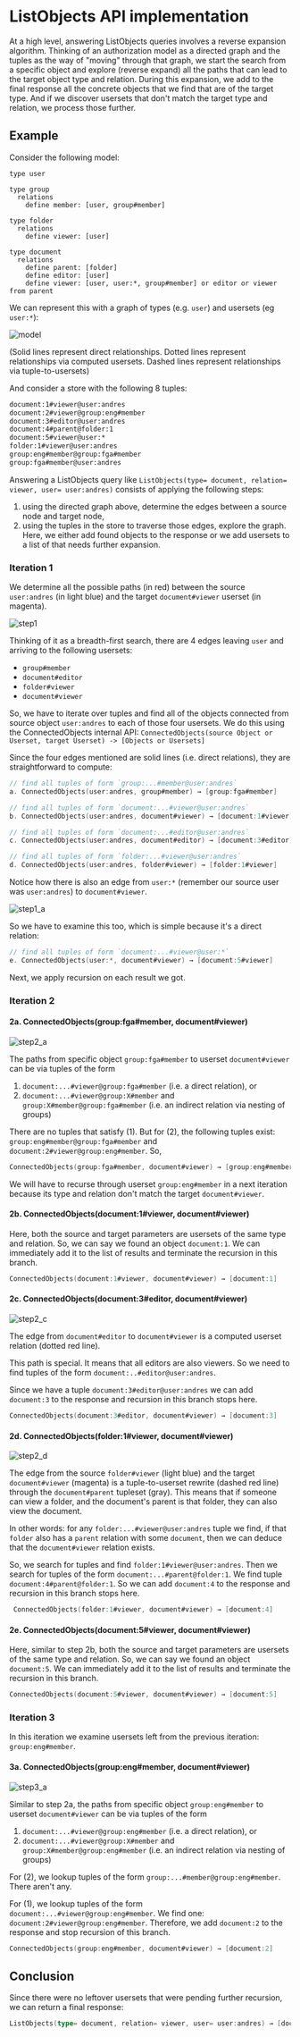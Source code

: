 # ListObjects API implementation

At a high level, answering ListObjects queries involves a reverse expansion algorithm. Thinking of an authorization model as a directed graph and the tuples as the way of "moving" through that graph, we start the search from a specific object and explore (reverse expand)  all the paths that can lead to the target object type and relation. During this expansion, we add to the final response all the concrete objects that we find that are of the target type. And if we discover usersets that don't match the target type and relation, we process those further.

## Example
Consider the following model:

```
type user

type group
  relations
    define member: [user, group#member]

type folder
  relations
    define viewer: [user]

type document
  relations
    define parent: [folder]
    define editor: [user]
    define viewer: [user, user:*, group#member] or editor or viewer from parent
```

We can represent this with a graph of types (e.g. `user`) and usersets (eg `user:*`):

<!--
digraph G {
    
  rankdir=BT

  document
  
  group
  
  user -> "document#viewer"
  
  user -> "group#member"
  
  "group#member" -> "group#member"
  
  "group#member" -> "document#viewer"
  
  user -> "document#editor"
  
  "document#editor" -> "document#viewer" [style=dotted]
  
  user -> "folder#viewer"
  
  "folder#viewer" -> "document#viewer"  [style=dashed]
  
  folder -> "document#parent"
  
  "folder#viewer" -> "document#parent"
  
  "user:*" -> "document#viewer"
}
-->

![model](model.svg)

(Solid lines represent direct relationships. Dotted lines represent relationships via computed usersets. Dashed lines represent relationships via tuple-to-usersets)

And consider a store with the following 8 tuples: 

```html
document:1#viewer@user:andres
document:2#viewer@group:eng#member
document:3#editor@user:andres
document:4#parent@folder:1
document:5#viewer@user:*
folder:1#viewer@user:andres
group:eng#member@group:fga#member
group:fga#member@user:andres
```

Answering a ListObjects query like `ListObjects(type= document, relation= viewer, user= user:andres)` consists of applying the following steps:

1. using the directed graph above, determine the edges between a source node and target node,
2. using the tuples in the store to traverse those edges, explore the graph. Here, we either add found objects to the response or we add usersets to a list of that needs further expansion.

### Iteration 1

We determine all the possible paths (in red) between the source `user:andres` (in light blue) and the target `document#viewer` userset (in magenta).

<!--
digraph G {
    
    rankdir=BT
    
  user [style=filled,fillcolor=lightblue]

  document
  
  group
  
  "user:*" -> "document#viewer"
  
  "document#viewer" [style=filled,fillcolor=magenta]

  user -> "group#member" [color=red]
  
  "group#member" -> "group#member" [color=red]
  
  "group#member" -> "document#viewer" [color=red]
  
  user -> "document#editor" [color=red]
  
  user -> "document#viewer" [color=red]
  
  "document#editor" -> "document#viewer" [style=dotted, color=red]
  
  user -> "folder#viewer" [color=red]
  
  "folder#viewer" -> "document#viewer"  [style=dashed, color=red]
  
  folder -> "document#parent" 
  
  "folder#viewer" -> "document#parent"
}
-->

![step1](step1.svg)

Thinking of it as a breadth-first search, there are 4 edges leaving `user` and arriving to the following usersets:

- `group#member`
- `document#editor`
- `folder#viewer`
- `document#viewer`

So, we have to iterate over tuples and find all of the objects connected from source object `user:andres` to each of those four usersets. We do this using the ConnectedObjects internal API: `ConnectedObjects(source Object or Userset, target Userset) -> [Objects or Usersets]`

Since the four edges mentioned are solid lines (i.e. direct relations), they are straightforward to compute:

```go
// find all tuples of form `group:...#member@user:andres`
a. ConnectedObjects(user:andres, group#member) → [group:fga#member]

// find all tuples of form `document:...#viewer@user:andres`
b. ConnectedObjects(user:andres, document#viewer) → [document:1#viewer]

// find all tuples of form `document:...#editor@user:andres`
c. ConnectedObjects(user:andres, document#editor) → [document:3#editor]

// find all tuples of form `folder:...#viewer@user:andres`
d. ConnectedObjects(user:andres, folder#viewer) → [folder:1#viewer]
```

Notice how there is also an edge from `user:*` (remember our source user was `user:andres`) to `document#viewer`.

<!--
digraph G {
    
    rankdir=BT
    
  user
  
  document
  
  group
  
  "user:*" -> "document#viewer" [color=red]
  
  "document#viewer" [style=filled,fillcolor=magenta]

  user -> "group#member"
  
  "group#member" -> "group#member"
  
  "group#member" -> "document#viewer" 
  
  user -> "document#editor"
  
  user -> "document#viewer" 
  
  "document#editor" -> "document#viewer" [style=dotted]
  
  user -> "folder#viewer"
  
  "folder#viewer" -> "document#viewer"  [style=dashed]
  
  folder -> "document#parent" 
  
  "folder#viewer" -> "document#parent"
  
  "user:*"  [style=filled,fillcolor=lightblue]
}
-->

![step1_a](step1_a.svg)

So we have to examine this too, which is simple because it's a direct relation:

```go
// find all tuples of form `document:...#viewer@user:*`
e. ConnectedObjects(user:*, document#viewer) → [document:5#viewer]
```

Next, we apply recursion on each result we got.

### Iteration 2

#### 2a. ConnectedObjects(group:fga#member, document#viewer)

<!-- 
digraph G {
    
    rankdir=BT
    
  user
  
  "group#member" [style=filled,fillcolor=lightblue]

  document
  
  group
  
  "user:*" -> "document#viewer"
  
  "document#viewer" [style=filled,fillcolor=magenta]

  user -> "group#member"
  
  "group#member" -> "group#member" [color=red]
  
  "group#member" -> "document#viewer" [color=red]
  
  user -> "document#editor"
  
  user -> "document#viewer"
  
  "document#editor" -> "document#viewer" [style=dotted]
  
  user -> "folder#viewer"
  
  "folder#viewer" -> "document#viewer"  [style=dashed]
  
  folder -> "document#parent" 
  
  "folder#viewer" -> "document#parent"
}
-->

![step2_a](step2_a.svg)

The paths from specific object `group:fga#member` to userset `document#viewer` can be via tuples of the form 

1. `document:...#viewer@group:fga#member` (i.e. a direct relation), or
2. `document:...#viewer@group:X#member` and `group:X#member@group:fga#member` (i.e. an indirect relation via nesting of groups)

There are no tuples that satisfy (1). But for (2), the following tuples exist: `group:eng#member@group:fga#member` and `document:2#viewer@group:eng#member`. So,

```go
ConnectedObjects(group:fga#member, document#viewer) → [group:eng#member]
```

We will have to recurse through userset `group:eng#member` in a next iteration because its type and relation don't match the target `document#viewer`.

#### 2b. ConnectedObjects(document:1#viewer, document#viewer)

Here, both the source and target parameters are usersets of the same type and relation. So, we can say we found an object `document:1`. We can immediately add it to the list of results and terminate the recursion in this branch.

```go
ConnectedObjects(document:1#viewer, document#viewer) → [document:1]
```

#### 2c. ConnectedObjects(document:3#editor, document#viewer)

<!--
digraph G {
    
    rankdir=BT
    
  user
  
  "group#member"

  document
  
  "document#editor"  [style=filled,fillcolor=lightblue]
  
  group
  
  "document#viewer" [style=filled,fillcolor=magenta]

  user -> "group#member"
  
  "group#member" -> "group#member" 
  
  "group#member" -> "document#viewer"
  
  user -> "document#editor"
  
  user -> "document#viewer"
  
  "document#editor" -> "document#viewer" [style=dotted, color=red]
  
  user -> "folder#viewer"
  
  "folder#viewer" -> "document#viewer"  [style=dashed]
  
  folder -> "document#parent" 
  
  "folder#viewer" -> "document#parent"
  
  "user:*" -> "document#viewer"
}
-->

![step2_c](step2_c.svg)

The edge from `document#editor` to `document#viewer` is a computed userset relation (dotted red line). 

This path is special. It means that all editors are also viewers. So we need to find tuples of the form `document:..#editor@user:andres`.

Since we have a tuple `document:3#editor@user:andres` we can add `document:3` to the response and recursion in this branch stops here.

```go
ConnectedObjects(document:3#editor, document#viewer) → [document:3]
```

#### 2d. ConnectedObjects(folder:1#viewer, document#viewer)

<!--

digraph G {
    
    rankdir=BT
    
  "folder#viewer"   [style=filled,fillcolor=lightblue]
  
  "document#viewer" [style=filled,fillcolor=magenta]

  user -> "group#member"
  
  "group#member" -> "group#member" 
  
  "group#member" -> "document#viewer"
  
  user -> "document#editor"
  
  user -> "document#viewer"
  
  "document#editor" -> "document#viewer" [style=dotted]
  
  user -> "folder#viewer"
  
  "folder#viewer" -> "document#viewer"  [style=dashed, color=red]
  
  folder -> "document#parent" 
  
  "folder#viewer" -> "document#parent"
  
  "document#parent"  [style=filled,fillcolor=gray]
  
  document
    
  group
}

--> 

![step2_d](step2_d.svg)

The edge from the source `folder#viewer` (light blue) and the target `document#viewer` (magenta) is a tuple-to-userset rewrite (dashed red line) through the `document#parent` tupleset (gray). This means that if someone can view a folder, and the document's parent is that folder, they can also view the document. 

In other words: for any `folder:...#viewer@user:andres` tuple we find, if that `folder` also has a `parent` relation with some `document`, then we can deduce that the `document#viewer` relation exists. 

So, we search for tuples and find `folder:1#viewer@user:andres`. Then we search for tuples of the form `document:...#parent@folder:1`. We find tuple `document:4#parent@folder:1`. So we can add `document:4` to the response and recursion in this branch stops here.

```go
 ConnectedObjects(folder:1#viewer, document#viewer) → [document:4]
```

#### 2e. ConnectedObjects(document:5#viewer, document#viewer)

Here, similar to step 2b, both the source and target parameters are usersets of the same type and relation. So, we can say we found an object `document:5`. We can immediately add it to the list of results and terminate the recursion in this branch.

```go
ConnectedObjects(document:5#viewer, document#viewer) → [document:5]
```

### Iteration 3

In this iteration we examine usersets left from the previous iteration: `group:eng#member`.

#### 3a. ConnectedObjects(group:eng#member, document#viewer)

<!-- 
digraph G {
    
    rankdir=BT
    
  "group#member"  [style=filled,fillcolor=lightblue]
    
  "folder#viewer" 
  
  "document#viewer" [style=filled,fillcolor=magenta]

  user -> "group#member"
  
  "group#member" -> "group#member" [color=red]
  
  "group#member" -> "document#viewer"  [color=red]
  
  user -> "document#editor"
  
  user -> "document#viewer"
  
  "document#editor" -> "document#viewer" [style=dotted]
  
  user -> "folder#viewer"
  
  "folder#viewer" -> "document#viewer"  [style=dashed]
  
  folder -> "document#parent" 
  
  "folder#viewer" -> "document#parent"
  
  "user:*" -> "document#viewer"
}
-->

![step3_a](step3_a.svg)

Similar to step 2a, the paths from specific object `group:eng#member` to userset `document#viewer` can be via tuples of the form

1. `document:...#viewer@group:eng#member` (i.e. a direct relation), or
2. `document:...#viewer@group:X#member` and `group:X#member@group:eng#member` (i.e. an indirect relation via nesting of groups)

For (2), we lookup tuples of the form `group:...#member@group:eng#member`. There aren't any.

For (1), we lookup tuples of the form `document:...#viewer@group:eng#member`. We find one: `document:2#viewer@group:eng#member`. Therefore, we add `document:2` to the response and stop recursion of this branch.

```go
ConnectedObjects(group:eng#member, document#viewer) → [document:2]
```

## Conclusion

Since there were no leftover usersets that were pending further recursion, we can return a final response:

```go
ListObjects(type= document, relation= viewer, user= user:andres) → [document:1, document:2, document:3, document:4, document:5]
```